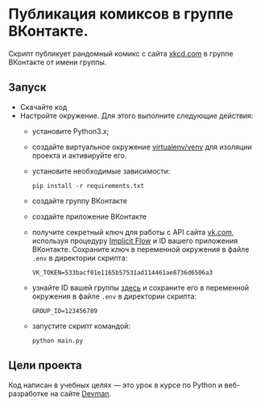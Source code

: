 # Публикация комиксов в группе ВКонтакте.
Скрипт публикует рандомный комикс с сайта [xkcd.com](https://xkcd.com/) в группе ВКонтакте от имени группы.

## Запуск

- Скачайте код
- Настройте окружение. Для этого выполните следующие действия:
  - установите Python3.x;
  - создайте виртуальное окружение [virtualenv/venv](https://docs.python.org/3/library/venv.html) для изоляции проекта и активируйте его.
  - установите необходимые зависимости:

    ```
    pip install -r requirements.txt
    ```
  - создайте группу ВКонтакте
  - создайте приложение ВКонтакте
  - получите секретный ключ для работы с API сайта [vk.com](https://vk.com/dev/), используя процедуру
  [Implicit Flow](https://vk.com/dev/implicit_flow_user) и ID вашего приложения ВКонтакте. Сохраните ключ в переменной окружения в файле ```.env``` в директории скрипта:

    ```
    VK_TOKEN=533bacf01e1165b57531ad114461ae8736d6506a3
    ```
  - узнайте ID вашей группы [здесь](https://regvk.com/id/) и сохраните его в переменной окружения в файле ```.env``` в директории скрипта:

    ```
    GROUP_ID=123456789
    ```
  - запустите скрипт командой:

    ```
    python main.py
    ```
## Цели проекта
Код написан в учебных целях — это урок в курсе по Python и веб-разработке на сайте [Devman](https://dvmn.org).
